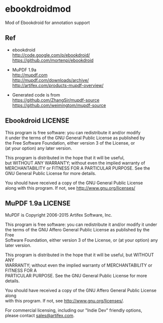 # ebookdroidmod
Mod of Ebookdroid for annotation support  

## Ref  
* ebookdroid  
http://code.google.com/p/ebookdroid/  
https://github.com/mortenpi/ebookdroid  

* MuPDF 1.9a  
http://mupdf.com  
http://mupdf.com/downloads/archive/  
http://artifex.com/products-mupdf-overview/  

* Generated code is from  
https://github.com/ZhangSir/mupdf-source  
https://github.com/weimingtom/mupdf-source  

## Ebookdroid LICENSE  

This program is free software: you can redistribute it and/or modify  
it under the terms of the GNU General Public License as published by  
the Free Software Foundation, either version 3 of the License, or  
(at your option) any later version.  
  
This program is distributed in the hope that it will be useful,  
but WITHOUT ANY WARRANTY; without even the implied warranty of  
MERCHANTABILITY or FITNESS FOR A PARTICULAR PURPOSE.  See the  
GNU General Public License for more details.  
  
You should have received a copy of the GNU General Public License  
along with this program.  If not, see http://www.gnu.org/licenses/    

## MuPDF 1.9a LICENSE  
  
MuPDF is Copyright 2006-2015 Artifex Software, Inc.  
  
This program is free software: you can redistribute it and/or modify it under  
the terms of the GNU Affero General Public License as published by the Free  
Software Foundation, either version 3 of the License, or (at your option) any  
later version.  
  
This program is distributed in the hope that it will be useful, but WITHOUT ANY  
WARRANTY; without even the implied warranty of MERCHANTABILITY or FITNESS FOR A  
PARTICULAR PURPOSE. See the GNU General Public License for more details.  
  
You should have received a copy of the GNU Affero General Public License along  
with this program. If not, see http://www.gnu.org/licenses/.  
  
For commercial licensing, including our "Indie Dev" friendly options,  
please contact sales@artifex.com.  

